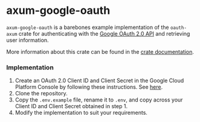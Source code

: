 # axum-google-oauth

`axum-google-oauth` is a barebones example implementation of the `oauth-axum` crate for authenticating with the [Google OAuth 2.0 API](https://developers.google.com/identity/protocols/oauth2) and retrieving user information.

More information about this crate can be found in the [crate documentation](https://crates.io/crates/oauth-axum).

### Implementation

1. Create an OAuth 2.0 Client ID and Client Secret in the Google Cloud Platform Console by following these instructions. See [here](https://support.google.com/cloud/answer/6158849?hl=en).
2. Clone the repository.
3. Copy the `.env.example` file, rename it to `.env`, and copy across your Client ID and Client Secret obtained in step 1.
4. Modify the implementation to suit your requirements.
